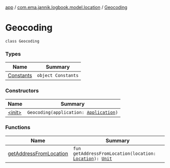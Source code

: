 [app](../../index.md) / [com.ema.jannik.logbook.model.location](../index.md) / [Geocoding](./index.md)

# Geocoding

`class Geocoding`

### Types

| Name | Summary |
|---|---|
| [Constants](-constants/index.md) | `object Constants` |

### Constructors

| Name | Summary |
|---|---|
| [&lt;init&gt;](-init-.md) | `Geocoding(application: `[`Application`](https://developer.android.com/reference/android/app/Application.html)`)` |

### Functions

| Name | Summary |
|---|---|
| [getAddressFromLocation](get-address-from-location.md) | `fun getAddressFromLocation(location: `[`Location`](https://developer.android.com/reference/android/location/Location.html)`): `[`Unit`](https://kotlinlang.org/api/latest/jvm/stdlib/kotlin/-unit/index.html) |
